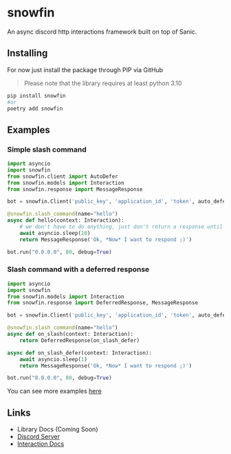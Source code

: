 # snowfin
An async discord http interactions framework built on top of Sanic.

## Installing
For now just install the package through PIP via GitHub
> Please note that the library requires at least python 3.10
```sh
pip install snowfin
#or
poetry add snowfin
```

## Examples

### Simple slash command
```python
import asyncio
import snowfin
from snowfin.client import AutoDefer
from snowfin.models import Interaction
from snowfin.response import MessageResponse

bot = snowfin.Client('public_key', 'application_id', 'token', auto_defer=AutoDefer(enabled=True, timeout=0, ephemeral=True))

@snowfin.slash_command(name="hello")
async def hello(context: Interaction):
    # we don't have to do anything, just don't return a response until we need to
    await asyncio.sleep(10)
    return MessageResponse('Ok, *Now* I want to respond ;)')

bot.run("0.0.0.0", 80, debug=True)
```

### Slash command with a deferred response
```python
import asyncio
import snowfin
from snowfin.models import Interaction
from snowfin.response import DeferredResponse, MessageResponse

bot = snowfin.Client('public_key', 'application_id', 'token', auto_defer=True)

@snowfin.slash_command(name="hello")
async def on_slash(context: Interaction):
    return DeferredResponse(on_slash_defer)

async def on_slash_defer(context: Interaction):
    await asyncio.sleep(1)
    return MessageResponse('Ok, *Now* I want to respond ;)')

bot.run("0.0.0.0", 80, debug=True)
```

You can see more examples [here](https://github.com/KAJdev/snowfin/tree/main/examples)

## Links

- Library Docs (Coming Soon)
- [Discord Server](https://discord.gg/mNwKWUkhh8)
- [Interaction Docs](https://discord.com/developers/docs/interactions/application-commands)

